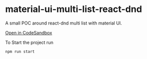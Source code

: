 # material-ui-multi-list-react-dnd

A small POC around react-dnd multi list with material UI.

[Open in CodeSandbox](https://githubbox.com/bmaniar/material-ui-multi-liest-react-dnd)

To Start the project run

```
npm run start
```
